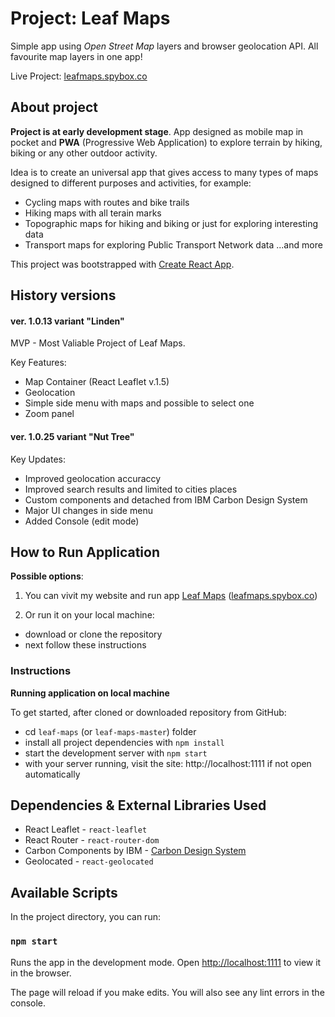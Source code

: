 # Project: Leaf Maps

Simple app using *Open Street Map* layers and browser geolocation API.
All favourite map layers in one app!

Live Project: [leafmaps.spybox.co](https://leafmaps.spybox.co/)

## About project
**Project is at early development stage**.
App designed as mobile map in pocket and **PWA** (Progressive Web Application) to explore terrain by hiking, biking or any other outdoor activity.

Idea is to create an universal app that gives access to many types of maps designed to different purposes and activities, for example:

* Cycling maps with routes and bike trails
* Hiking maps with all terain marks
* Topographic maps for hiking and biking or just for exploring interesting data
* Transport maps for exploring Public Transport Network data
...and more 

This project was bootstrapped with [Create React App](https://github.com/facebook/create-react-app).


## History versions

#### **ver. 1.0.13** variant "Linden"

MVP - Most Valiable Project of Leaf Maps.

Key Features:
 * Map Container (React Leaflet v.1.5)
 * Geolocation
 * Simple side menu with maps and possible to select one 
 * Zoom panel


#### **ver. 1.0.25** variant "Nut Tree"

Key Updates:
 * Improved geolocation accuraccy
 * Improved search results and limited to cities places
 * Custom components and detached from IBM Carbon Design System 
 * Major UI changes in side menu
 * Added Console (edit mode)

## How to Run Application
**Possible options**:
1. You can vivit my website and run app [Leaf Maps](https://leafmaps.spybox.co/) ([leafmaps.spybox.co](https://leafmaps.spybox.co))

2. Or run it on your local machine:

* download or clone the repository
* next follow these instructions


### Instructions

**Running application on local machine**

To get started, after cloned or downloaded repository from GitHub:

* cd `leaf-maps` (or `leaf-maps-master`) folder
* install all project dependencies with `npm install`
* start the development server with `npm start`
* with your server running, visit the site: http://localhost:1111 if not open automatically




## Dependencies & External Libraries Used
* React Leaflet - `react-leaflet`
* React Router - `react-router-dom`
* Carbon Components by IBM - [Carbon Design System](https://www.carbondesignsystem.com)
* Geolocated - `react-geolocated`




## Available Scripts

In the project directory, you can run:

### `npm start`

Runs the app in the development mode.
Open [http://localhost:1111](http://localhost:1111) to view it in the browser.

The page will reload if you make edits.
You will also see any lint errors in the console.
